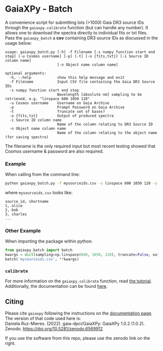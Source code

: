 # GaiaXPy - Batch
A convenience script for submitting lots (>1000) Gaia DR3
source IDs through the `gaiaxpy.calibrate` function
(but can handle any number).
It allows one to download the spectra directly to 
individual fits or txt files.
Pass the `gaiaxpy_batch` a **csv** containing DR3
source IDs as discussed in the usage below:
```
usage: gaiaxpy_batch.py [-h] -f Filename [-s numpy function start end step] [-u Cosmos username] [-p] [-t] [-o {fits,txt}] [-i Source ID column name]
                        [-n Object name column name]

optional arguments:
  -h, --help            show this help message and exit
  -f Filename           Input CSV file containing the Gaia DR3 Source IDs
  -s numpy function start end step
                        Wavelength [absolute nm] sampling to be retrieved, e.g. "linspace 600 1050 120"
  -u Cosmos username    Username on Gaia Archive
  -p                    Prompt Password on Gaia Archive
  -t                    Truncate set of bases?
  -o {fits,txt}         Output of produced spectra
  -i Source ID column name
                        Name of the column relating to DR3 Source ID
  -n Object name column name
                        Name of the column relating to the object name (for saving spectra)

```
The filename is the only required input but most recent
testing showed that Cosmos username & password are also
required.

### Example
When calling from the command line:
```bash
python gaiaxpy_batch.py -f mysourceids.csv -s linspace 600 1050 120 -u wcooper -p -t -o fits -i source_id -n shortname
```
where `mysourceids.csv` looks like:
```csv
source_id, shortname
1, alice
2, bob
3, charles
...
```
### Other Example
When importing the package within python:
```python
from gaiaxpy_batch import batch
kwargs = dict(sampling=np.linspace(600, 1050, 120), truncate=False, outputstyle=None)
batch('mysourceids.csv', **kwargs)
```

### `calibrate`
For more information on the `gaiaxpy.calibrate` function,
read [the tutorial](https://gaia-dpci.github.io/GaiaXPy-website/tutorials/Calibrator%20tutorial.html).
Additionally, the documentation can be found
[here](https://gaiaxpy.readthedocs.io/en/latest/gaiaxpy.calibrator.html#gaiaxpy.calibrator.calibrator.calibrate).

## Citing
Please cite `gaiaxpy` following the instructions on
the [documentation page](https://gaiaxpy.readthedocs.io/en/latest/cite.html). The version of that code used here
is:  
Daniela Ruz-Mieres. (2022). gaia-dpci/GaiaXPy: GaiaXPy 1.0.2 (1.0.2). Zenodo. https://doi.org/10.5281/zenodo.6569912  

If you use the software from this repo, please use the 
zenodo link on the right.
